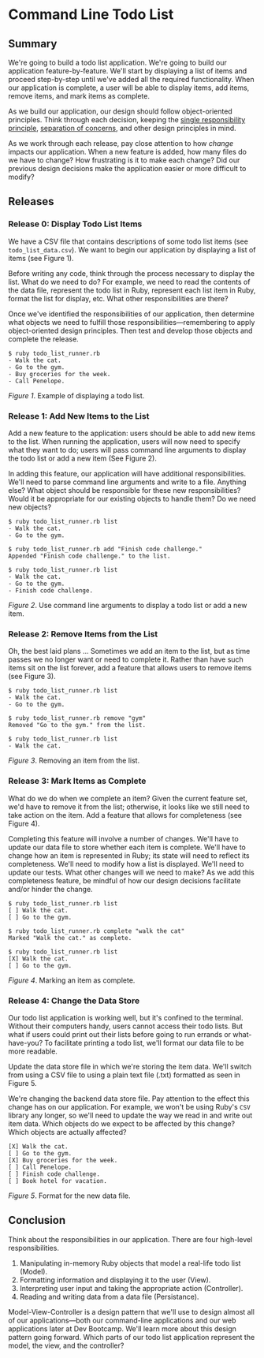 # Command Line Todo List

## Summary
We're going to build a todo list application.  We're going to build our application feature-by-feature.  We'll start by displaying a list of items and proceed step-by-step until we've added all the required functionality. When our application is complete, a user will be able to display items, add items, remove items, and mark items as complete.

As we build our application, our design should follow object-oriented principles.  Think through each decision, keeping the [single responsibility principle][wikipedia srp], [separation of concerns][wikipedia soc], and other design principles in mind.

As we work through each release, pay close attention to how *change* impacts our application.  When a new feature is added, how many files do we have to change?  How frustrating is it to make each change?  Did our previous design decisions make the application easier or more difficult to modify?


## Releases
### Release 0: Display Todo List Items
We have a CSV file that contains descriptions of some todo list items (see `todo_list_data.csv`).  We want to begin our application by displaying a list of items (see Figure 1).

Before writing any code, think through the process necessary to display the list.  What do we need to do?  For example, we need to read the contents of the data file, represent the todo list in Ruby, represent each list item in Ruby, format the list for display, etc.  What other responsibilities are there?

Once we've identified the responsibilities of our application, then determine what objects we need to fulfill those responsibilities—remembering to apply object-oriented design principles.  Then test and develop those objects and complete the release.

```
$ ruby todo_list_runner.rb
- Walk the cat.
- Go to the gym.
- Buy groceries for the week.
- Call Penelope.
```
*Figure 1*.  Example of displaying a todo list.


### Release 1: Add New Items to the List
Add a new feature to the application:  users should be able to add new items to the list.  When running the application, users will now need to specify what they want to do; users will pass command line arguments to  display the todo list or add a new item (See Figure 2).

In adding this feature, our application will have additional responsibilities.  We'll need to parse command line arguments and write to a file.  Anything else?  What object should be responsible for these new responsibilities?  Would it be appropriate for our existing objects to handle them?  Do we need new objects?

```
$ ruby todo_list_runner.rb list
- Walk the cat.
- Go to the gym.

$ ruby todo_list_runner.rb add "Finish code challenge."
Appended "Finish code challenge." to the list.

$ ruby todo_list_runner.rb list
- Walk the cat.
- Go to the gym.
- Finish code challenge.
```
*Figure 2*.  Use command line arguments to display a todo list or add a new item.


### Release 2: Remove Items from the List
Oh, the best laid plans ... Sometimes we add an item to the list, but as time passes we no longer want or need to complete it.  Rather than have such items sit on the list forever, add a feature that allows users to remove items (see Figure 3).


```
$ ruby todo_list_runner.rb list
- Walk the cat.
- Go to the gym.

$ ruby todo_list_runner.rb remove "gym"
Removed "Go to the gym." from the list.

$ ruby todo_list_runner.rb list
- Walk the cat.
```
*Figure 3*.  Removing an item from the list.


### Release 3: Mark Items as Complete
What do we do when we complete an item?  Given the current feature set, we'd have to remove it from the list; otherwise, it looks like we still need to take action on the item.  Add a feature that allows for completeness (see Figure 4).

Completing this feature will involve a number of changes.  We'll have to update our data file to store whether each item is complete.  We'll have to change how an item is represented in Ruby; its state will need to reflect its completeness.  We'll need to modify how a list is displayed.  We'll need to update our tests.  What other changes will we need to make?  As we add this completeness feature, be mindful of how our design decisions facilitate and/or hinder the change.


```
$ ruby todo_list_runner.rb list
[ ] Walk the cat.
[ ] Go to the gym.

$ ruby todo_list_runner.rb complete "walk the cat"
Marked "Walk the cat." as complete.

$ ruby todo_list_runner.rb list
[X] Walk the cat.
[ ] Go to the gym.
```
*Figure 4*.  Marking an item as complete.


### Release 4: Change the Data Store
Our todo list application is working well, but it's confined to the terminal.  Without their computers handy, users cannot access their todo lists.  But what if users could print out their lists before going to run errands or what-have-you?  To facilitate printing a todo list, we'll format our data file to be more readable.

Update the data store file in which we're storing the item data.  We'll switch from using a CSV file to using a plain text file (.txt) formatted as seen in Figure 5.

We're changing the backend data store file.  Pay attention to the effect this change has on our application.  For example, we won't be using Ruby's `CSV` library any longer, so we'll need to update the way we read in and write out item data.  Which objects do we expect to be affected by this change?  Which objects are actually affected?


```text
[X] Walk the cat.
[ ] Go to the gym.
[X] Buy groceries for the week.
[ ] Call Penelope.
[ ] Finish code challenge.
[ ] Book hotel for vacation.
```
*Figure 5*.  Format for the new data file.


## Conclusion
Think about the responsibilities in our application.  There are four high-level responsibilities.

1. Manipulating in-memory Ruby objects that model a real-life todo list (Model).
2. Formatting information and displaying it to the user (View).
3. Interpreting user input and taking the appropriate action (Controller).
4. Reading and writing data from a data file (Persistance).

Model-View-Controller is a design pattern that we'll use to design almost all of our applications—both our command-line applications and our web applications later at Dev Bootcamp.  We'll learn more about this design pattern going forward.  Which parts of our todo list application represent the model, the view, and the controller?



[wikipedia soc]: http://en.wikipedia.org/wiki/Separation_of_concerns
[wikipedia srp]: http://en.wikipedia.org/wiki/Single_responsibility_principle
